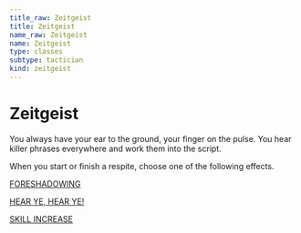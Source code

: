 ```yaml
---
title_raw: Zeitgeist
title: Zeitgeist
name_raw: Zeitgeist
name: Zeitgeist
type: classes
subtype: tactician
kind: zeitgeist
---
```


# Zeitgeist

You always have your ear to the ground, your finger on the pulse. You hear killer phrases everywhere and work them into the script.

When you start or finish a respite, choose one of the following effects.

[FORESHADOWING](./Foreshadowing.md)

[HEAR YE, HEAR YE!](./Hear%20Ye%20Hear%20Ye/Hear%20Ye%20Hear%20Ye.md)

[SKILL INCREASE](./Skill%20Increase.md)

